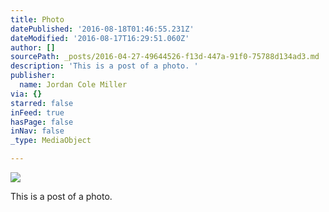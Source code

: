 ```yaml
---
title: Photo
datePublished: '2016-08-18T01:46:55.231Z'
dateModified: '2016-08-17T16:29:51.060Z'
author: []
sourcePath: _posts/2016-04-27-49644526-f13d-447a-91f0-75788d134ad3.md
description: 'This is a post of a photo. '
publisher:
  name: Jordan Cole Miller
via: {}
starred: false
inFeed: true
hasPage: false
inNav: false
_type: MediaObject

---
```

![](https://the-grid-user-content.s3-us-west-2.amazonaws.com/f77cb1b6-2255-41dc-8d0a-655c2ba232cc.jpg)

This is a post of a photo.